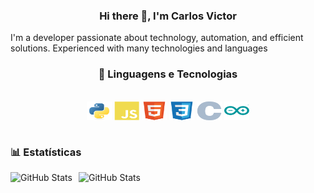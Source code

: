 <div align="center"> 
  <h3>Hi there 👋, I'm Carlos Victor</h>
</div>

I'm a developer passionate about technology, automation, and efficient solutions.
Experienced with many technologies and languages


### <center>🤖 Linguagens e Tecnologias </center>

<div style="display: inline_block" align="center"><br>
  <img align="center" alt="carlos-Python" height="30" width="40" src="https://raw.githubusercontent.com/devicons/devicon/master/icons/python/python-original.svg">
  <img align="center" alt="carlos-Js" height="30" width="40" src="https://raw.githubusercontent.com/devicons/devicon/master/icons/javascript/javascript-plain.svg">
  <img align="center" alt="carlos-HTML" height="30" width="40" src="https://raw.githubusercontent.com/devicons/devicon/master/icons/html5/html5-original.svg">
  <img align="center" alt="carlos-CSS" height="30" width="40" src="https://raw.githubusercontent.com/devicons/devicon/master/icons/css3/css3-original.svg">
  <img align="center" alt="carlos-C" height="30" width="40" src="https://raw.githubusercontent.com/devicons/devicon/refs/heads/master/icons/c/c-original.svg">
  <img align="center" alt="carlos-C" height="30" width="40" src="https://raw.githubusercontent.com/devicons/devicon/refs/heads/master/icons/arduino/arduino-original.svg">
</div>

<br/>

### 📊 Estatísticas

<p>
  <img 
    align="left" 
    alt="GitHub Stats" 
    height="200" 
    style="padding-right: 10px;" 
    src="https://github-readme-stats.vercel.app/api?username=Carlos-Victor&show_icons=true&theme=tokyonight&include_all_commits=true&locale=pt-br" 
  />

<img 
      align="left" 
      alt="GitHub Stats" 
      height="200" 
      src="https://github-readme-stats.vercel.app/api/top-langs/?username=Carlos-Victor&theme=tokyonight&layout=compact&custom_title=Tecnologias&langs_count=9" 
  />

</p>